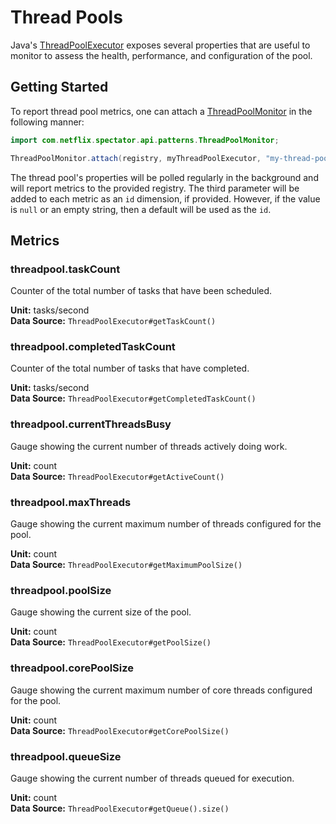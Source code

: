 # Thread Pools

Java's [ThreadPoolExecutor] exposes several properties that are useful to monitor to assess
the health, performance, and configuration of the pool.

## Getting Started

To report thread pool metrics, one can attach a [ThreadPoolMonitor] in the following manner:

```java
import com.netflix.spectator.api.patterns.ThreadPoolMonitor;

ThreadPoolMonitor.attach(registry, myThreadPoolExecutor, "my-thread-pool");
```

The thread pool's properties will be polled regularly in the background and will report metrics to the provided
registry. The third parameter will be added to each metric as an `id` dimension, if provided. However, if the value is
`null` or an empty string, then a default will be used as the `id`.

## Metrics

### threadpool.taskCount

Counter of the total number of tasks that have been scheduled.

**Unit:** tasks/second<br/>
**Data Source:** `ThreadPoolExecutor#getTaskCount()`

### threadpool.completedTaskCount

Counter of the total number of tasks that have completed.

**Unit:** tasks/second<br/>
**Data Source:** `ThreadPoolExecutor#getCompletedTaskCount()`

### threadpool.currentThreadsBusy

Gauge showing the current number of threads actively doing work.

**Unit:** count<br/>
**Data Source:** `ThreadPoolExecutor#getActiveCount()`

### threadpool.maxThreads

Gauge showing the current maximum number of threads configured for the pool.

**Unit:** count<br/>
**Data Source:** `ThreadPoolExecutor#getMaximumPoolSize()`

### threadpool.poolSize

Gauge showing the current size of the pool.

**Unit:** count<br/>
**Data Source:** `ThreadPoolExecutor#getPoolSize()`

### threadpool.corePoolSize

Gauge showing the current maximum number of core threads configured for the pool.

**Unit:** count<br/>
**Data Source:** `ThreadPoolExecutor#getCorePoolSize()`

### threadpool.queueSize

Gauge showing the current number of threads queued for execution.

**Unit:** count<br/>
**Data Source:** `ThreadPoolExecutor#getQueue().size()`

[ThreadPoolExecutor]: http://docs.oracle.com/javase/8/docs/api/java/util/concurrent/ThreadPoolExecutor.html
[ThreadPoolMonitor]: http://netflix.github.io/spectator/en/latest/javadoc/spectator-api/com/netflix/spectator/api/patterns/ThreadPoolMonitor.html
